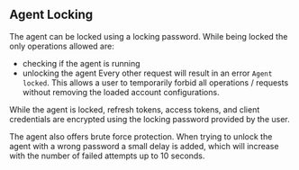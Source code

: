 ## Agent Locking

The agent can be locked using a locking password. While being locked the only
operations allowed are:

- checking if the agent is running
- unlocking the agent
  Every other request will result in an error `Agent locked`. This allows a
  user to temporarily forbid all operations / requests without removing the loaded
  account configurations.

While the agent is locked, refresh tokens, access tokens, and client credentials are encrypted using the locking
password provided by the user.

The agent also offers brute force protection. When trying to unlock the agent
with a wrong password a small delay is added, which will increase with the
number of failed attempts up to 10 seconds.


